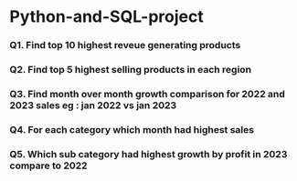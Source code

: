 # Python-and-SQL-project
### Q1. Find top 10 highest reveue generating products 
### Q2. Find top 5 highest selling products in each region
### Q3. Find month over month growth comparison for 2022 and 2023 sales eg : jan 2022 vs jan 2023
### Q4. For each category which month had highest sales
### Q5. Which sub category had highest growth by profit in 2023 compare to 2022
